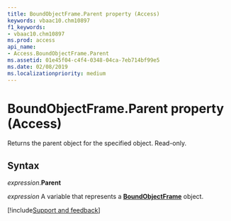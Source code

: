 ```yaml
---
title: BoundObjectFrame.Parent property (Access)
keywords: vbaac10.chm10897
f1_keywords:
- vbaac10.chm10897
ms.prod: access
api_name:
- Access.BoundObjectFrame.Parent
ms.assetid: 01e45f04-c4f4-0348-04ca-7eb714bf99e5
ms.date: 02/08/2019
ms.localizationpriority: medium
---
```



# BoundObjectFrame.Parent property (Access)

Returns the parent object for the specified object. Read-only.


## Syntax

_expression_.**Parent**

_expression_ A variable that represents a **[BoundObjectFrame](Access.BoundObjectFrame.md)** object.




[!include[Support and feedback](~/includes/feedback-boilerplate.md)]